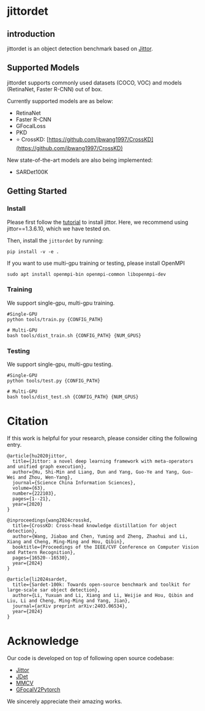 # jittordet

## introduction

jittordet is an object detection benchmark based on [Jittor](https://cg.cs.tsinghua.edu.cn/jittor/).

## Supported Models

jittordet supports commonly used datasets (COCO, VOC) and models (RetinaNet, Faster R-CNN) out of box.

Currently supported models are as below:

- RetinaNet
- Faster R-CNN
- GFocalLoss
- PKD
- ⭐ CrossKD: [https://github.com/jbwang1997/CrossKD](https://github.com/jbwang1997/CrossKD)

New state-of-the-art models are also being implemented:

- SARDet100K

## Getting Started

### Install

Please first follow the [tutorial](https://github.com/Jittor/jittor) to install jittor.
Here, we recommend using jittor==1.3.6.10, which we have tested on.

Then, install the `jittordet` by running:
```
pip install -v -e .
```

If you want to use multi-gpu training or testing, please install OpenMPI
```
sudo apt install openmpi-bin openmpi-common libopenmpi-dev
```

### Training

We support single-gpu, multi-gpu training.
```
#Single-GPU
python tools/train.py {CONFIG_PATH}

# Multi-GPU
bash tools/dist_train.sh {CONFIG_PATH} {NUM_GPUS}
```

### Testing

We support single-gpu, multi-gpu testing.
```
#Single-GPU
python tools/test.py {CONFIG_PATH}

# Multi-GPU
bash tools/dist_test.sh {CONFIG_PATH} {NUM_GPUS}
```

# Citation

If this work is helpful for your research, please consider citing the following entry.

```
@article{hu2020jittor,
  title={Jittor: a novel deep learning framework with meta-operators and unified graph execution},
  author={Hu, Shi-Min and Liang, Dun and Yang, Guo-Ye and Yang, Guo-Wei and Zhou, Wen-Yang},
  journal={Science China Information Sciences},
  volume={63},
  number={222103},
  pages={1--21},
  year={2020}
}

@inproceedings{wang2024crosskd,
  title={CrossKD: Cross-head knowledge distillation for object detection},
  author={Wang, Jiabao and Chen, Yuming and Zheng, Zhaohui and Li, Xiang and Cheng, Ming-Ming and Hou, Qibin},
  booktitle={Proceedings of the IEEE/CVF Conference on Computer Vision and Pattern Recognition},
  pages={16520--16530},
  year={2024}
}

@article{li2024sardet,
  title={Sardet-100k: Towards open-source benchmark and toolkit for large-scale sar object detection},
  author={Li, Yuxuan and Li, Xiang and Li, Weijie and Hou, Qibin and Liu, Li and Cheng, Ming-Ming and Yang, Jian},
  journal={arXiv preprint arXiv:2403.06534},
  year={2024}
}
```

# Acknowledge

Our code is developed on top of following open source codebase:

- [Jittor](https://github.com/Jittor/jittor)
- [JDet](https://github.com/Jittor/JDet)
- [MMCV](https://github.com/open-mmlab/mmcv)
- [GFocalV2Pytorch](https://github.com/open-mmlab/GFocalV2Pytorch)

We sincerely appreciate their amazing works.
